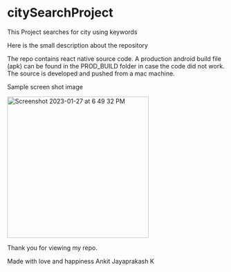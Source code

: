 # citySearchProject
This Project searches for city using keywords


Here is the small description about the repository

The repo contains react native source code.
A production android build file (apk) can be found in the PROD_BUILD folder in case the code did not work.
The source is developed and pushed from a mac machine.

Sample screen shot image

<img width="327" alt="Screenshot 2023-01-27 at 6 49 32 PM" src="https://user-images.githubusercontent.com/13509238/215160111-27c3570c-622a-4dec-a959-738267a51361.png">



Thank you for viewing my repo.

Made with love and happiness
Ankit Jayaprakash K
